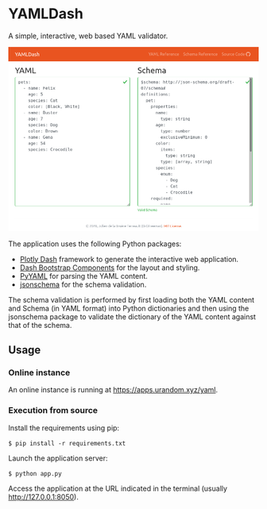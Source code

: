 # YAMLDash
A simple, interactive, web based YAML validator.

![Screenshot](./screenshot.png)

The application uses the following Python packages:
* [Plotly Dash](https://dash.plot.ly/) framework to generate the interactive web application.
* [Dash Bootstrap Components](https://dash-bootstrap-components.opensource.faculty.ai/) for the layout and styling.
* [PyYAML](https://pyyaml.org/wiki/PyYAML) for parsing the YAML content.
* [jsonschema](https://python-jsonschema.readthedocs.io/en/stable/) for the schema validation.

The schema validation is performed by first loading both the YAML content and Schema (in YAML format) into Python dictionaries and then using the jsonschema package to validate the dictionary of the YAML content against that of the schema.

## Usage

### Online instance

An online instance is running at https://apps.urandom.xyz/yaml.

### Execution from source

Install the requirements using pip:

```
$ pip install -r requirements.txt
```

Launch the application server:

```
$ python app.py
```

Access the application at the URL indicated in the terminal (usually http://127.0.0.1:8050).